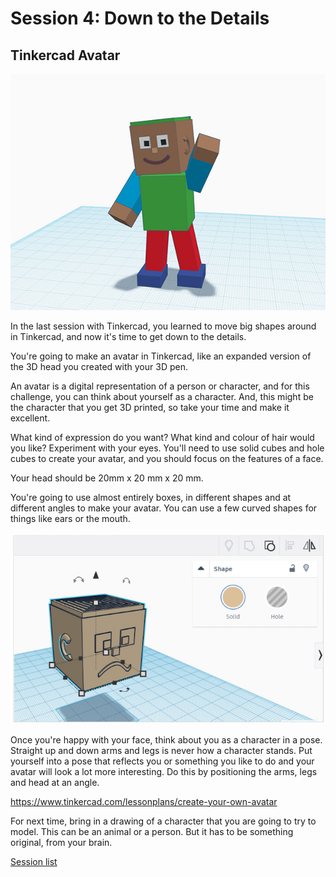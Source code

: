 # Session 4: Down to the Details

## Tinkercad Avatar

![Tinkercad Avatar](../assets/TinkercadAvatarExample.jpg)

In the last session with Tinkercad, you learned to move big shapes around in Tinkercad, and now it's time to get down to the details.

You're going to make an avatar in Tinkercad, like an expanded version of the 3D head you created with your 3D pen.

An avatar is a digital representation of a person or character, and for this challenge, you can think about yourself as a character. And, this might be the character that you get 3D printed, so take your time and make it excellent.

What kind of expression do you want? What kind and colour of hair would you like? Experiment with your eyes. You'll need to use solid cubes and hole cubes to create your avatar, and you should focus on the features of a face.

Your head should be 20mm x 20 mm x 20 mm.

You're going to use almost entirely boxes, in different shapes and at different angles to make your avatar. You can use a few curved shapes for things like ears or the mouth.

![Tinkercad face](../assets/TinkercadFace.png)

Once you're happy with your face, think about you as a character in a pose. Straight up and down arms and legs is never how a character stands. Put yourself into a pose that reflects you or something you like to do and your avatar will look a lot more interesting. Do this by positioning the arms, legs and head at an angle.

https://www.tinkercad.com/lessonplans/create-your-own-avatar

For next time, bring in a drawing of a character that you are going to try to model. This can be an animal or a person. But it has to be something original, from your brain.

[Session list](../session_list)

